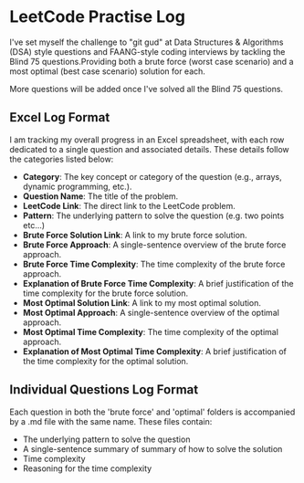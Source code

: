 # LeetCode Practise Log

I've set myself the challenge to "git gud" at Data Structures & Algorithms (DSA) style questions and FAANG-style coding interviews by tackling the Blind 75 questions.Providing both a brute force (worst case scenario) and a most optimal (best case scenario) solution for each.

More questions will be added once I've solved all the Blind 75 questions.

## Excel Log Format

I am tracking my overall progress in an Excel spreadsheet, with each row dedicated to a single question and associated details. These details follow the categories listed below:

- **Category**: The key concept or category of the question (e.g., arrays, dynamic programming, etc.).
- **Question Name**: The title of the problem.
- **LeetCode Link**: The direct link to the LeetCode problem.
- **Pattern**: The underlying pattern to solve the question (e.g. two points etc...)
- **Brute Force Solution Link**: A link to my brute force solution.
- **Brute Force Approach**: A single-sentence overview of the brute force approach.
- **Brute Force Time Complexity**: The time complexity of the brute force approach.
- **Explanation of Brute Force Time Complexity**: A brief justification of the time complexity for the brute force solution.
- **Most Optimal Solution Link**: A link to my most optimal solution.
- **Most Optimal Approach**: A single-sentence overview of the optimal approach.
- **Most Optimal Time Complexity**: The time complexity of the optimal approach.
- **Explanation of Most Optimal Time Complexity**: A brief justification of the time complexity for the optimal solution.

## Individual Questions Log Format

Each question in both the 'brute force' and 'optimal' folders is accompanied by a .md file with the same name. These files contain:

- The underlying pattern to solve the question
- A single-sentence summary of summary of how to solve the solution
- Time complexity
- Reasoning for the time complexity
